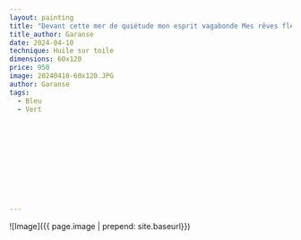 ```yaml
---
layout: painting
title: "Devant cette mer de quiétude mon esprit vagabonde Mes rêves fleurissent Le printemps envahit mon coeur..." 							 
title_author: Garanse                                                 
date: 2024-04-10
technique: Huile sur toile 
dimensions: 60x120
price: 950
image: 20240410-60x120.JPG 
author: Garanse
tags:
  - Bleu
  - Vert
  
  
  
  
  
  
  
  
  
  
  
---
```

![Image]({{ page.image | prepend: site.baseurl}})

